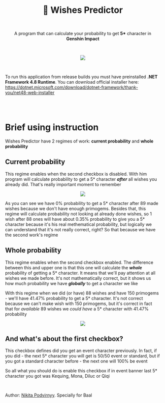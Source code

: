 <h1 align="center">🚀 Wishes Predictor</h1>

<br>

<p align="center">A program that can calculate your probability to get <b>5*</b> character in <b>Genshin Impact</b></p>

<br>

<p align="center"><img src="https://i.ibb.co/VB9ZjR8/Screenshot-7.png"></p>

<br>

To run this application from release builds you must have preinstalled **.NET Framework 4.8 Runtime**. You can download official installer here: https://dotnet.microsoft.com/download/dotnet-framework/thank-you/net48-web-installer

<br><br>

# Brief using instruction

Wishes Predictor have 2 regimes of work: **current probability** and **whole probability**

## Current probability

This regime enables when the second checkbox is disabled. With him program will calculate probability to get a 5* character ***after*** all wishes you already did. That's really important moment to remember

<p align="center"><img src="https://i.ibb.co/dWCg5Xj/Screenshot-5.png"></p>

As you can see we have 0% probability to get a 5* character after 89 made wishes because we don't have enough primogems. Besides that, this regime will calculate probability not looking at already done wishes, so 1 wish after 88 ones will have about 0.35% probability to give you a 5* character because it's his real methematical probability, but logically we can understand that it's not really correct, right? So that because we have the second work's regime

## Whole probability

This regime enables when the second checkbox enabled. The difference between this and upper one is that this one will calculate the ***whole*** probability of getting a 5* character. It means that we'll pay attention at all wishes we made before. It's not mathematically correct, but it shows us how much probability we have ***globally*** to get a character we like

With this regime when we did (or have) 88 wishes and have 150 primogems - we'll have 41.47% probability to get a 5* character. It's not correct because we can't make wish with 150 primogems, but it's correct in fact that for *available* 89 wishes we *could have* a 5* character with 41.47% probability

<p align="center"><img src="https://i.ibb.co/4ZZKPng/Screenshot-6.png"></p>

## And what's about the first checkbox?

This checkbox defines did you get an event character previously. In fact, if you did - the next 5* character you will get is 50/50 event or standard, but if you got a standard character before - the next one will 100% be event

So all what you should do is enable this checkbox if in event banner last 5* character you got was Kequing, Mona, Diluc or Qiqi

<br>

Author: [Nikita Podvirnyy](https://vk.com/technomindlp). Specially for Baal
